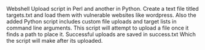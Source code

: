 Webshell Upload script in Perl and another in Python. Create a text file titled targets.txt and load them with vulnerable websites like wordpress. Also the added Python script includes custom file uploads and target lists in command line arguments. This script will attempt to upload a file once it finds a path to place it. Successful uploads are saved in success.txt Which the script will make after its uploaded.
